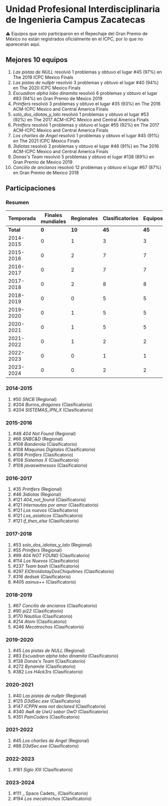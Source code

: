 # Unidad Profesional Interdisciplinaria de Ingenieria Campus Zacatecas

:warning: Equipos que solo participaron en el Repechaje del Gran Premio de México no están registrados oficialmente en el ICPC, por lo que no aparecerán aquí.

## Mejores 10 equipos

1. _Las pistas de NULL_ resolvió 1 problemas y obtuvo el lugar #45 (97%) en The 2019 ICPC Mexico Finals
1. _Las pistas de nullptr_ resolvió 3 problemas y obtuvo el lugar #40 (94%) en The 2020 ICPC Mexico Finals
1. _Escuadron alpha lobo dinamita_ resolvió 6 problemas y obtuvo el lugar #83 (94%) en Gran Premio de Mexico 2019
1. _Printfers_ resolvió 3 problemas y obtuvo el lugar #35 (93%) en The 2016 ACM-ICPC Mexico and Central America Finals
1. _solo_dos_idiotas_y_lalo_ resolvió 1 problemas y obtuvo el lugar #53 (92%) en The 2017 ACM-ICPC Mexico and Central America Finals
1. _Printfers_ resolvió 1 problemas y obtuvo el lugar #55 (92%) en The 2017 ACM-ICPC Mexico and Central America Finals
1. _Los charlies de Angel_ resolvió 1 problemas y obtuvo el lugar #45 (91%) en The 2021 ICPC Mexico Finals
1. _3idiotas_ resolvió 2 problemas y obtuvo el lugar #46 (91%) en The 2016 ACM-ICPC Mexico and Central America Finals
1. _Donas's Team_ resolvió 5 problemas y obtuvo el lugar #138 (89%) en Gran Premio de Mexico 2019
1. _Concilio de ancianos_ resolvió 12 problemas y obtuvo el lugar #67 (87%) en Gran Premio de Mexico 2018

## Participaciones

### Resumen

| Temporada | Finales mundiales | Regionales | Clasificatorios | Equipos |
| --- | --- | --- | --- | --- |
| **Total** | **0** | **10** | **45** | **45** |
| 2014-2015 | 0 | 1 | 3 | 3 |
| 2015-2016 | 0 | 2 | 7 | 7 |
| 2016-2017 | 0 | 2 | 7 | 7 |
| 2017-2018 | 0 | 2 | 8 | 8 |
| 2018-2019 | 0 | 0 | 5 | 5 |
| 2019-2020 | 0 | 1 | 5 | 5 |
| 2020-2021 | 0 | 1 | 5 | 5 |
| 2021-2022 | 0 | 1 | 2 | 2 |
| 2022-2023 | 0 | 0 | 1 | 1 |
| 2023-2024 | 0 | 0 | 2 | 2 |

### 2014-2015

1. #50 _SNCB_ (Regional)
1. #204 _Burros_dragones_ (Clasificatorio)
1. #204 _SISTEMAS_IPN_X_ (Clasificatorio)

### 2015-2016

1. #48 _404 Not Found_ (Regional)
1. #66 _SNBC&D_ (Regional)
1. #108 _Banderola_ (Clasificatorio)
1. #108 _Maquinas Digitales_ (Clasificatorio)
1. #108 _Printfers_ (Clasificatorio)
1. #108 _Sistemas X_ (Clasificatorio)
1. #108 _javaswitnesses_ (Clasificatorio)

### 2016-2017

1. #35 _Printfers_ (Regional)
1. #46 _3idiotas_ (Regional)
1. #121 _404_not_found_ (Clasificatorio)
1. #121 _Internautas por amor_ (Clasificatorio)
1. #121 _Los nuevos_ (Clasificatorio)
1. #121 _Los_asiaticos_ (Clasificatorio)
1. #121 _if_then_else_ (Clasificatorio)

### 2017-2018

1. #53 _solo_dos_idiotas_y_lalo_ (Regional)
1. #55 _Printfers_ (Regional)
1. #99 _404 NOT FOUND_ (Clasificatorio)
1. #114 _Los Nuevos_ (Clasificatorio)
1. #237 _Team bash_ (Clasificatorio)
1. #297 _ElOtroIdiotayDosChiquitines_ (Clasificatorio)
1. #316 _dedsek_ (Clasificatorio)
1. #405 _asinus++_ (Clasificatorio)

### 2018-2019

1. #67 _Concilio de ancianos_ (Clasificatorio)
1. #90 _pi22_ (Clasificatorio)
1. #170 _Nautilus_ (Clasificatorio)
1. #214 _Atom_ (Clasificatorio)
1. #246 _Mecatrochos_ (Clasificatorio)

### 2019-2020

1. #45 _Las pistas de NULL_ (Regional)
1. #83 _Escuadron alpha lobo dinamita_ (Clasificatorio)
1. #138 _Donas's Team_ (Clasificatorio)
1. #272 _Bynamite_ (Clasificatorio)
1. #382 _Los H4ck3rs_ (Clasificatorio)

### 2020-2021

1. #40 _Las pistas de nullptr_ (Regional)
1. #125 _D3dSec.exe_ (Clasificatorio)
1. #147 _ICPPN was not declared_ (Clasificatorio)
1. #340 _AwA de UwU sabor OwO_ (Clasificatorio)
1. #351 _PainCoders_ (Clasificatorio)

### 2021-2022

1. #45 _Los charlies de Angel_ (Regional)
1. #88 _D3dSec.exe_ (Clasificatorio)

### 2022-2023

1. #161 _Siglo XIII_ (Clasificatorio)

### 2023-2024

1. #111 _ Space Cadets_ (Clasificatorio)
1. #194 _Los mecatrochos_ (Clasificatorio)



